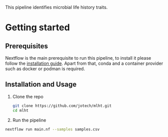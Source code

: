 This pipeline identifies microbial life history traits.

# Getting started
## Prerequisites
Nextflow is the main prerequisite to run this pipeline, to install it please follow the [installation guide](https://www.nextflow.io/docs/latest/getstarted.html). Apart from that, conda and a container provider such as docker or podman is required.

## Installation and Usage
1. Clone the repo
   ```sh
   git clone https://github.com/jotech/mlht.git
   cd mlht
   ```
2. Run the pipeline
  ```sh
  nextflow run main.nf --samples samples.csv
  ```
